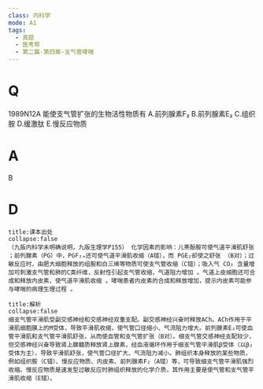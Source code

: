 ```yaml
---
class: 内科学
mode: A1
tags:
  - 真题
  - 医考帮
  - 第二篇-第四章-支气管哮喘
---
```


# Q
1989N12A 能使支气管扩张的生物活性物质有
A.前列腺素F₂
B.前列腺素E₂
C.组织胺
D.缓激肽
E.慢反应物质

# A
B
# D
```ad-note
title:课本出处
collapse:false
（九版内科学未明确说明，九版生理学P155） 化学因素的影响：儿茶酚胺可使气道平滑肌舒张 ；前列腺素（PG）中，PGF₂ₐ还可使气道平滑肌收缩（A错），而 PGE₂却使之舒张 （B对）；过敏反应时，由肥大细胞释放的组胺和白三烯等物质可使支气管收缩（C错）；吸入气 CO₂ 含量增加可刺激支气管和肺的C类纤维，反射性引起支气管收缩，气道阻力增加 。气道上皮细胞还可合成和释放内皮素，使气道平滑肌收缩 。哮喘患者内皮素的合成和释放增加，提示内皮素可能参与哮喘的病理生理过程 。
```

```ad-summary
title:解析
collapse:false
细支气管平滑肌受副交感神经和交感神经双重支配。副交感神经兴奋时释放ACh。ACh作用于平滑肌细胞膜上的M受体，导致平滑肌收缩，使气管口径缩小、气流阻力增大。前列腺素E₂可使血管平滑肌和支气管平滑肌舒张，从而使血管和支气管扩张（B对）。细支气管交感神经支配较少，但交感神经兴奋导致肾上腺髓质释放肾上腺素，经血液循环作用于细支气管平滑肌β受体（以β₂受体为主），导致平滑肌舒张，使气管口径扩大、气流阻力减小。肺组织本身释放的某些物质，例如组织胺（C错）、慢反应物质、内皮素、前列腺素F₂（A错）等，可导致细支气管平滑肌强烈收缩。慢反应物质是速发型过敏反应时肺组织释放的化学介质，其作用主要是使气管和支气管平滑肌收缩（E错）。
```

